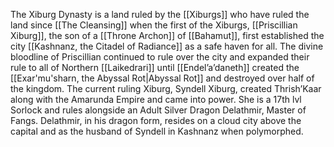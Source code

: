 The Xiburg Dynasty is a land ruled by the [[Xiburgs]] who have ruled the land since [[The Cleansing]] when the first of the Xiburgs, [[Priscillian Xiburg]], the son of a [[Throne Archon]] of [[Bahamut]], first established the city [[Kashnanz, the Citadel of Radiance]] as a safe haven for all. The divine bloodline of Priscillian continued to rule over the city and expanded their rule to all of Northern [[Laikedrari]] until [[Endel’a’daneth]] created the [[Exar'mu'sharn, the Abyssal Rot|Abyssal Rot]] and destroyed over half of the kingdom. The current ruling Xiburg, Syndell Xiburg, created Thrish’Kaar along with the Amarunda Empire and came into power. She is a 17th lvl Sorlock and rules alongside an Adult Silver Dragon Delathmir, Master of Fangs. Delathmir, in his dragon form, resides on a cloud city above the capital and as the husband of Syndell in Kashnanz when polymorphed.